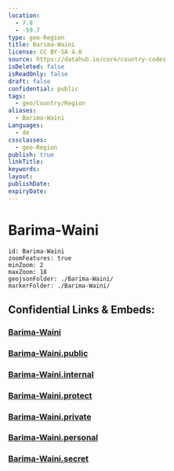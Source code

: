 ```yaml
---
location:
  - 7.8
  - -59.7
type: geo-Region
title: Barima-Waini
license: CC BY-SA 4.0
source: https://datahub.io/core/country-codes
isDeleted: false
isReadOnly: false
draft: false
confidential: public
tags:
  - geo/Country/Region
aliases:
  - Barima-Waini
Languages:
  - de
cssclasses:
  - geo-Region
publish: true
linkTitle:
keywords:
layout:
publishDate:
expiryDate:
---
```


# Barima-Waini

```leaflet
id: Barima-Waini
zoomFeatures: true 
minZoom: 2 
maxZoom: 18
geojsonFolder: ./Barima-Waini/
markerFolder: ./Barima-Waini/
```


## Confidential Links & Embeds: 

### [Barima-Waini](/_Standards/Earth/Continent/America~South/Guyana/Regions~Guyana/Barima-Waini.md) 

### [Barima-Waini.public](/_public/Earth/Continent/America~South/Guyana/Regions~Guyana/Barima-Waini.public.md) 

### [Barima-Waini.internal](/_internal/Earth/Continent/America~South/Guyana/Regions~Guyana/Barima-Waini.internal.md) 

### [Barima-Waini.protect](/_protect/Earth/Continent/America~South/Guyana/Regions~Guyana/Barima-Waini.protect.md) 

### [Barima-Waini.private](/_private/Earth/Continent/America~South/Guyana/Regions~Guyana/Barima-Waini.private.md) 

### [Barima-Waini.personal](/_personal/Earth/Continent/America~South/Guyana/Regions~Guyana/Barima-Waini.personal.md) 

### [Barima-Waini.secret](/_secret/Earth/Continent/America~South/Guyana/Regions~Guyana/Barima-Waini.secret.md)

